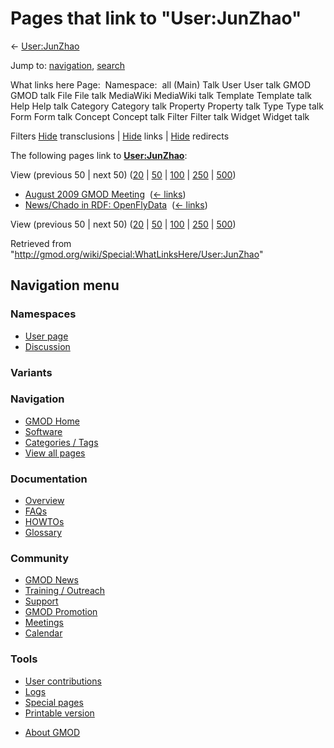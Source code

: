 <div id="mw-page-base" class="noprint">

</div>

<div id="mw-head-base" class="noprint">

</div>

<div id="content" class="mw-body" role="main">

<span id="top"></span>

<div id="mw-js-message" style="display:none;">

</div>



# <span dir="auto">Pages that link to "User:JunZhao"</span>

<div id="bodyContent">

<div id="contentSub">

← [User:JunZhao](/wiki/User:JunZhao "User:JunZhao")

</div>

<div id="jump-to-nav" class="mw-jump">

Jump to: [navigation](#mw-navigation), [search](#p-search)

</div>

<div id="mw-content-text">

What links here Page:  Namespace:  all (Main) Talk User User talk GMOD
GMOD talk File File talk MediaWiki MediaWiki talk Template Template talk
Help Help talk Category Category talk Property Property talk Type Type
talk Form Form talk Concept Concept talk Filter Filter talk Widget
Widget talk

Filters
[Hide](/mediawiki/index.php?title=Special:WhatLinksHere/User:JunZhao&hidetrans=1 "Special:WhatLinksHere/User:JunZhao")
transclusions \|
[Hide](/mediawiki/index.php?title=Special:WhatLinksHere/User:JunZhao&hidelinks=1 "Special:WhatLinksHere/User:JunZhao")
links \|
[Hide](/mediawiki/index.php?title=Special:WhatLinksHere/User:JunZhao&hideredirs=1 "Special:WhatLinksHere/User:JunZhao")
redirects

The following pages link to
**[User:JunZhao](/wiki/User:JunZhao "User:JunZhao")**:

View (previous 50 \| next 50)
([20](/mediawiki/index.php?title=Special:WhatLinksHere/User:JunZhao&limit=20 "Special:WhatLinksHere/User:JunZhao")
\|
[50](/mediawiki/index.php?title=Special:WhatLinksHere/User:JunZhao&limit=50 "Special:WhatLinksHere/User:JunZhao")
\|
[100](/mediawiki/index.php?title=Special:WhatLinksHere/User:JunZhao&limit=100 "Special:WhatLinksHere/User:JunZhao")
\|
[250](/mediawiki/index.php?title=Special:WhatLinksHere/User:JunZhao&limit=250 "Special:WhatLinksHere/User:JunZhao")
\|
[500](/mediawiki/index.php?title=Special:WhatLinksHere/User:JunZhao&limit=500 "Special:WhatLinksHere/User:JunZhao"))

- [August 2009 GMOD
  Meeting](/wiki/August_2009_GMOD_Meeting "August 2009 GMOD Meeting") ‎
  <span class="mw-whatlinkshere-tools">([←
  links](/mediawiki/index.php?title=Special:WhatLinksHere&target=August+2009+GMOD+Meeting "Special:WhatLinksHere"))</span>
- [News/Chado in RDF:
  OpenFlyData](/wiki/News/Chado_in_RDF%3A_OpenFlyData "News/Chado in RDF: OpenFlyData")
  ‎ <span class="mw-whatlinkshere-tools">([←
  links](/mediawiki/index.php?title=Special:WhatLinksHere&target=News%2FChado+in+RDF%3A+OpenFlyData "Special:WhatLinksHere"))</span>

View (previous 50 \| next 50)
([20](/mediawiki/index.php?title=Special:WhatLinksHere/User:JunZhao&limit=20 "Special:WhatLinksHere/User:JunZhao")
\|
[50](/mediawiki/index.php?title=Special:WhatLinksHere/User:JunZhao&limit=50 "Special:WhatLinksHere/User:JunZhao")
\|
[100](/mediawiki/index.php?title=Special:WhatLinksHere/User:JunZhao&limit=100 "Special:WhatLinksHere/User:JunZhao")
\|
[250](/mediawiki/index.php?title=Special:WhatLinksHere/User:JunZhao&limit=250 "Special:WhatLinksHere/User:JunZhao")
\|
[500](/mediawiki/index.php?title=Special:WhatLinksHere/User:JunZhao&limit=500 "Special:WhatLinksHere/User:JunZhao"))

</div>

<div class="printfooter">

Retrieved from
"<http://gmod.org/wiki/Special:WhatLinksHere/User:JunZhao>"

</div>

<div id="catlinks" class="catlinks catlinks-allhidden">

</div>

<div class="visualClear">

</div>

</div>

</div>

<div id="mw-navigation">

## Navigation menu

<div id="mw-head">



<div id="left-navigation">

<div id="p-namespaces" class="vectorTabs" role="navigation"
aria-labelledby="p-namespaces-label">

### Namespaces

- <span id="ca-nstab-user"><a href="/wiki/User:JunZhao" accesskey="c"
  title="View the user page [c]">User page</a></span>
- <span id="ca-talk"><a
  href="/mediawiki/index.php?title=User_talk:JunZhao&amp;action=edit&amp;redlink=1"
  accesskey="t"
  title="Discussion about the content page [t]">Discussion</a></span>

</div>

<div id="p-variants" class="vectorMenu emptyPortlet" role="navigation"
aria-labelledby="p-variants-label">

### 

### Variants[](#)

<div class="menu">

</div>

</div>

</div>





</div>

</div>

</div>

<div id="mw-panel">

<div id="p-logo" role="banner">

<a href="/wiki/Main_Page"
style="background-image: url(http://gmod.org/images/GMOD-cogs.png);"
title="Visit the main page"></a>

</div>

<div id="p-Navigation" class="portal" role="navigation"
aria-labelledby="p-Navigation-label">

### Navigation

<div class="body">

- <span id="n-GMOD-Home">[GMOD Home](/wiki/Main_Page)</span>
- <span id="n-Software">[Software](/wiki/GMOD_Components)</span>
- <span id="n-Categories-.2F-Tags">[Categories /
  Tags](/wiki/Categories)</span>
- <span id="n-View-all-pages">[View all
  pages](/wiki/Special:AllPages)</span>

</div>

</div>

<div id="p-Documentation" class="portal" role="navigation"
aria-labelledby="p-Documentation-label">

### Documentation

<div class="body">

- <span id="n-Overview">[Overview](/wiki/Overview)</span>
- <span id="n-FAQs">[FAQs](/wiki/Category:FAQ)</span>
- <span id="n-HOWTOs">[HOWTOs](/wiki/Category:HOWTO)</span>
- <span id="n-Glossary">[Glossary](/wiki/Glossary)</span>

</div>

</div>

<div id="p-Community" class="portal" role="navigation"
aria-labelledby="p-Community-label">

### Community

<div class="body">

- <span id="n-GMOD-News">[GMOD News](/wiki/GMOD_News)</span>
- <span id="n-Training-.2F-Outreach">[Training /
  Outreach](/wiki/Training_and_Outreach)</span>
- <span id="n-Support">[Support](/wiki/Support)</span>
- <span id="n-GMOD-Promotion">[GMOD
  Promotion](/wiki/GMOD_Promotion)</span>
- <span id="n-Meetings">[Meetings](/wiki/Meetings)</span>
- <span id="n-Calendar">[Calendar](/wiki/Calendar)</span>

</div>

</div>

<div id="p-tb" class="portal" role="navigation"
aria-labelledby="p-tb-label">

### Tools

<div class="body">

- <span id="t-contributions">[User
  contributions](/wiki/Special:Contributions/JunZhao "A list of contributions of this user")</span>
- <span id="t-log">[Logs](/wiki/Special:Log/JunZhao)</span>
- <span id="t-specialpages"><a href="/wiki/Special:SpecialPages" accesskey="q"
  title="A list of all special pages [q]">Special pages</a></span>
- <span id="t-print"><a
  href="/mediawiki/index.php?title=Special:WhatLinksHere/User:JunZhao&amp;printable=yes"
  rel="alternate" accesskey="p"
  title="Printable version of this page [p]">Printable version</a></span>

</div>

</div>

</div>

</div>

<div id="footer" role="contentinfo">

- <span id="footer-places-about">[About
  GMOD](/wiki/GMOD:About "GMOD:About")</span>

<!-- -->






</div>

